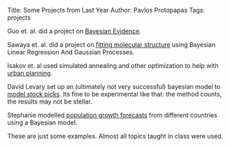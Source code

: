 Title: Some Projects from Last Year
Author: Pavlos Protopapas
Tags: projects

Guo et. al. did a project on [Bayesian Evidence](https://dl.dropboxusercontent.com/u/75194/2013Projects/AM207_GR_MARION_DIERICKX_XINYI_GUO_PHILIP_MOCZ_PROJECT.pdf).

Sawaya et. al. did a project on [fitting molecular structure](https://dl.dropboxusercontent.com/u/75194/2013Projects/AM207_GROUP_NS_SB_MB_FinalPaper.pdf) using Bayesian Linear Regression And Gaussian Processes.

Isakov et. al used simulated annealing and other optimization to help with [urban planning](https://dl.dropboxusercontent.com/u/75194/2013Projects/Bracher_David_AM207_FinalProject_BracherIsakov.pdf).

David Levary set up an (ultimately not very successful) bayesian model to [model stock picks](https://dl.dropboxusercontent.com/u/75194/2013Projects/Levary207Paper.pdf). Its fine to be experimental like that: the method counts, the results may not be stellar.

Stephanie modelled [population growth forecasts](https://dl.dropboxusercontent.com/u/75194/2013Projects/svalleau_am207_final_report.pdf) from different countries using a Bayesian model.

These are just some examples. Almost all topics taught in class were used.
